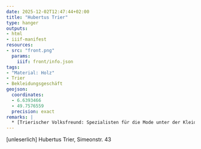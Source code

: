 ```yaml
---
date: 2025-12-02T12:47:44+02:00
title: "Hubertus Trier"
type: hanger
outputs:
- html
- iiif-manifest
resources:
- src: "front.png"
  params:
    iiif: front/info.json
tags:
- "Material: Holz"
- Trier
- Bekleidungsgeschäft
geojson:
  coordinates:
  - 6.6393466
  - 49.7576559
  precision: exact
remarks: |
  * [Trierischer Volksfreund: Spezialisten für die Mode unter der Kleidung](https://www.volksfreund.de/region/trier-trierer-land/spezialisten-fuer-die-mode-unter-der-kleidung_aid-5547252)
---
```

[unleserlich]
Hubertus
Trier, Simeonstr. 43
